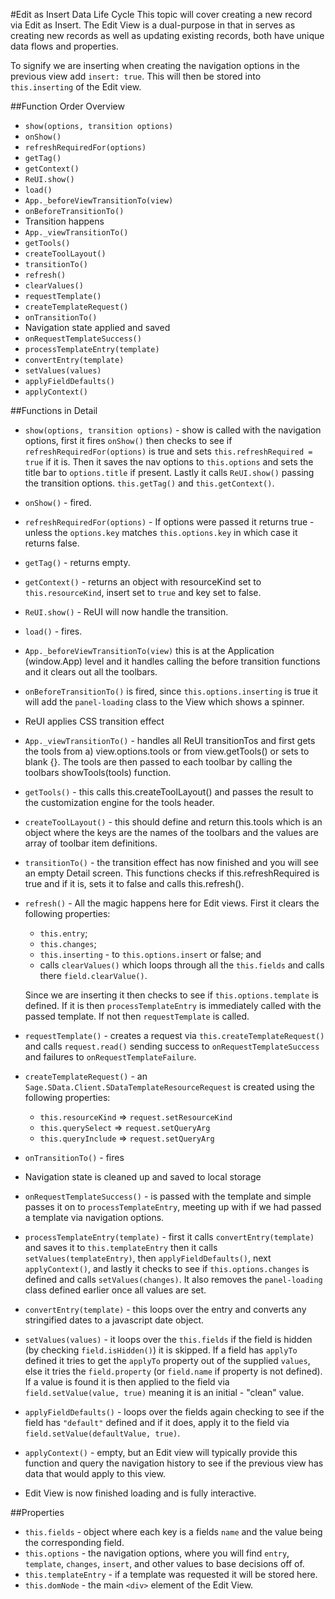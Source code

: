 #Edit as Insert Data Life Cycle
This topic will cover creating a new record via Edit as Insert. The Edit View is a dual-purpose in that in serves as creating new records as well as updating existing records, both have unique data flows and properties.

To signify we are inserting when creating the navigation options in the previous view add `insert: true`. This will then be stored into `this.inserting` of the Edit view.

##Function Order Overview
* `show(options, transition options)`
* `onShow()`
* `refreshRequiredFor(options)`
* `getTag()`
* `getContext()`
* `ReUI.show()`
* `load()`
* `App._beforeViewTransitionTo(view)`
* `onBeforeTransitionTo()`
* Transition happens
* `App._viewTransitionTo()`
* `getTools()`
* `createToolLayout()`
* `transitionTo()`
* `refresh()`
* `clearValues()`
* `requestTemplate()`
* `createTemplateRequest()`
* `onTransitionTo()`
* Navigation state applied and saved
* `onRequestTemplateSuccess()`
* `processTemplateEntry(template)`
* `convertEntry(template)`
* `setValues(values)`
* `applyFieldDefaults()`
* `applyContext()`

##Functions in Detail
* `show(options, transition options)` - show is called with the navigation options, first it fires `onShow()` then checks to see if `refreshRequiredFor(options)` is true and sets `this.refreshRequired = true` if it is. Then it saves the nav options to `this.options` and sets the title bar to `options.title` if present. Lastly it calls `ReUI.show()` passing the transition options. `this.getTag()` and `this.getContext()`.

* `onShow()` - fired.

* `refreshRequiredFor(options)` - If options were passed it returns true - unless the `options.key` matches `this.options.key` in which case it returns false.

* `getTag()` - returns empty.

* `getContext()` - returns an object with resourceKind set to `this.resourceKind`, insert set to `true` and key set to false.

* `ReUI.show()` - ReUI will now handle the transition.

* `load()` - fires.

* `App._beforeViewTransitionTo(view)` this is at the Application (window.App) level and it handles calling the before transition functions and it clears out all the toolbars.

* `onBeforeTransitionTo()` is fired, since `this.options.inserting` is true it will add the `panel-loading` class to the View which shows a spinner.

* ReUI applies CSS transition effect

* `App._viewTransitionTo()` - handles all ReUI transitionTos and first gets the tools from a) view.options.tools or from view.getTools() or sets to blank {}. The tools are then passed to each toolbar by calling the toolbars showTools(tools) function.

* `getTools()` - this calls this.createToolLayout() and passes the result to the customization engine for the tools header.

* `createToolLayout()` - this should define and return this.tools which is an object where the keys are the names of the toolbars and the values are array of toolbar item definitions.

* `transitionTo()` - the transition effect has now finished and you will see an empty Detail screen. This functions checks if this.refreshRequired is true and if it is, sets it to false and calls this.refresh().

* `refresh()` - All the magic happens here for Edit views. First it clears the following properties:

   * `this.entry`;
   * `this.changes`;
   * `this.inserting` - to `this.options.insert` or false; and
   * calls `clearValues()` which loops through all the `this.fields` and calls there `field.clearValue()`.

   Since we are inserting it then checks to see if `this.options.template` is defined. If it is then `processTemplateEntry` is immediately called with the passed template. If not then `requestTemplate` is called.

* `requestTemplate()` - creates a request via `this.createTemplateRequest()` and calls `request.read()` sending success to `onRequestTemplateSuccess` and failures to `onRequestTemplateFailure`.

* `createTemplateRequest()` - an `Sage.SData.Client.SDataTemplateResourceRequest` is created using the following properties:

   * `this.resourceKind` => `request.setResourceKind`
   * `this.querySelect` => `request.setQueryArg`
   * `this.queryInclude` => `request.setQueryArg`

* `onTransitionTo()` - fires

* Navigation state is cleaned up and saved to local storage

* `onRequestTemplateSuccess()` - is passed with the template and simple passes it on to `processTemplateEntry`, meeting up with if we had passed a template via navigation options.

* `processTemplateEntry(template)` - first it calls `convertEntry(template)` and saves it to `this.templateEntry` then it calls `setValues(templateEntry)`, then `applyFieldDefaults()`, next `applyContext()`, and lastly it checks to see if `this.options.changes` is defined and calls `setValues(changes)`. It also removes the `panel-loading` class defined earlier once all values are set.

* `convertEntry(template)` - this loops over the entry and converts any stringified dates to a javascript date object.

* `setValues(values)` - it loops over the `this.fields` if the field is hidden (by checking `field.isHidden()`) it is skipped. If a field has `applyTo` defined it tries to get the `applyTo` property out of the supplied `values`, else it tries the `field.property` (or `field.name` if property is not defined). If a value is found it is then applied to the field via `field.setValue(value, true)` meaning it is an initial - "clean" value.

* `applyFieldDefaults()` - loops over the fields again checking to see if the field has `"default"` defined and if it does, apply it to the field via `field.setValue(defaultValue, true)`.

* `applyContext()` - empty, but an Edit view will typically provide this function and query the navigation history to see if the previous view has data that would apply to this view.

* Edit View is now finished loading and is fully interactive.

##Properties
* `this.fields` - object where each key is a fields `name` and the value being the corresponding field.
* `this.options` - the navigation options, where you will find `entry`, `template`, `changes`, `insert`, and other values to base decisions off of.
* `this.templateEntry` - if a template was requested it will be stored here.
* `this.domNode` - the main `<div>` element of the Edit View.

